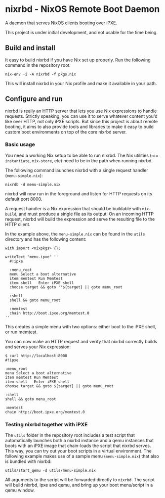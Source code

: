 # nixrbd - NixOS Remote Boot Daemon
A daemon that serves NixOS clients booting over iPXE.

This project is under initial development, and not usable for the time being.


## Build and install

It easy to build nixrbd if you have Nix set up properly. Run the following
command in the repository root:

	nix-env -i -A nixrbd -f pkgs.nix

This will install nixrbd in your Nix profile and make it available in your
path.


## Configure and run
nixrbd is really an HTTP server that lets you use Nix expressions to handle
requests. Strictly speaking, you can use it to serve whatever content you'd
like over HTTP, not only iPXE scripts. But since this project is about remote
booting, it aims to also provide tools and libraries to make it easy to build
custom boot environments on top of the core nixrbd server.

### Basic usage
You need a working Nix setup to be able to run nixrbd. The Nix utilities
(`nix-instantiate`, `nix-store`, etc) need to be in the path when running
nixrbd.

The following command launches nixrbd with a single request handler
(`menu-simple.nix`):

	nixrdb -d menu-simple.nix

nixrbd will now run in the foreground and listen for HTTP requests on its
default port 8000.

A request handler is a Nix expression that should be buildable with
`nix-build`, and must produce a single file as its output. On an incoming HTTP
request, nixrbd will build the expression and serve the resulting file to the
HTTP client.

In the example above, the `menu-simple.nix` can be found in the `utils`
directory and has the following content:

```
with import <nixpkgs> {}; 

writeText "menu.ipxe" ''
  #!ipxe

  :menu_root
  menu Select a boot alternative
  item memtest Run Memtest
  item shell   Enter iPXE shell
  choose target && goto ''${target} || goto menu_root

  :shell
  shell && goto menu_root

  :memtest
  chain http://boot.ipxe.org/memtest.0
''
```

This creates a simple menu with two options: either boot to the iPXE shell, or run memtest.

You can now make an HTTP request and verify that nixrbd correctly builds and
serves your Nix expression:

```
$ curl http://localhost:8000
#!ipxe

:menu_root
menu Select a boot alternative
item memtest Run Memtest
item shell   Enter iPXE shell
choose target && goto ${target} || goto menu_root

:shell
shell && goto menu_root

:memtest
chain http://boot.ipxe.org/memtest.0
```

### Testing nixrbd together with iPXE
The `utils` folder in the repository root includes a test script that automatically launches both a nixrbd instance and a qemu instances that boots with an iPXE image that chain-loads the script that nixrbd serves. This way, you can try out your boot scripts in a virtual environment. The following example makes use of a sample menu (`menu-simple.nix`) that also is bundled with nixrbd:

	utils/start_qemu -d utils/menu-simple.nix

All arguments to the script will be forwarded directly to `nixrbd`. The script will build nixrbd, ipxe and qemu, and bring up your boot menu/script in a qemu window.
